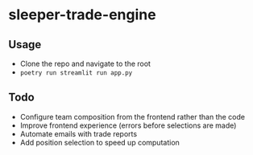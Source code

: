 # sleeper-trade-engine

## Usage

- Clone the repo and navigate to the root
- `poetry run streamlit run app.py`

## Todo

- Configure team composition from the frontend rather than the code
- Improve frontend experience (errors before selections are made)
- Automate emails with trade reports
- Add position selection to speed up computation
